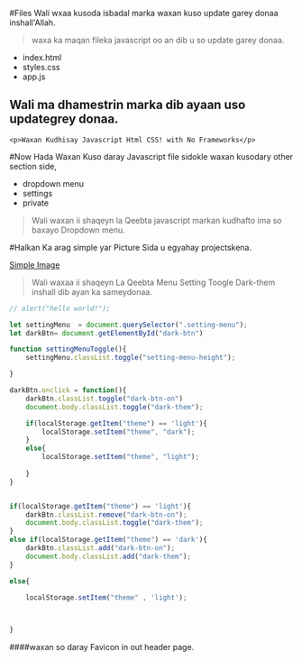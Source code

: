 #Files Wali wxaa kusoda isbadal marka waxan kuso update garey donaa inshall'Allah.


>waxa ka maqan fileka javascript oo an dib u so update garey donaa.


* index.html
* styles.css
* app.js

  
## Wali ma dhamestrin marka dib ayaan uso updategrey donaa.

`<p>Waxan Kudhisay Javascript Html CSS! with No Frameworks</p>`


#Now Hada Waxan Kuso daray Javascript file sidokle waxan kusodary other section side,

* dropdown menu
* settings
* private
  
>Wali waxan ii shaqeyn la Qeebta javascript markan kudhafto ima so baxayo Dropdown menu.

#Halkan Ka arag simple yar Picture Sida u egyahay projectskena.

[Simple Image](/images/SimplePicuter.png)

>Wali waxaa ii shaqeyn La Qeebta Menu Setting Toogle Dark-them inshall dib ayan ka sameydonaa.

```javascript
// alert("hello world!");

let settingMenu  = document.querySelector(".setting-menu");
let darkBtn= document.getElementById("dark-btn")

function settingMenuToggle(){
    settingMenu.classList.toggle("setting-menu-height");

}

darkBtn.onclick = function(){
    darkBtn.classList.toggle("dark-btn-on")
    document.body.classList.toggle("dark-them");

    if(localStorage.getItem("theme") == 'light'){
        localStorage.setItem("theme", "dark");
    }
    else{
        localStorage.setItem("theme", "light");
        
    }
}


if(localStorage.getItem("theme") == 'light'){
    darkBtn.classList.remove("dark-btn-on");
    document.body.classList.toggle("dark-them");
}
else if(localStorage.getItem("theme") == 'dark'){
    darkBtn.classList.add("dark-btn-on");
    document.body.classList.add("dark-them");
}

else{

    localStorage.setItem("theme" , 'light');
    


}


```

####waxan so daray Favicon in out header page.